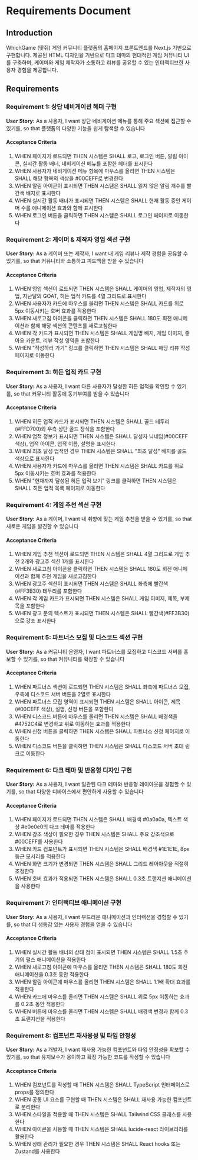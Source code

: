 # Requirements Document

## Introduction

WhichGame (땃쥐) 게임 커뮤니티 플랫폼의 홈페이지 프론트엔드를 Next.js 기반으로 구현합니다. 제공된 HTML 디자인을 기반으로 다크 테마의 현대적인 게임 커뮤니티 UI를 구축하며, 게이머와 게임 제작자가 소통하고 리뷰를 공유할 수 있는 인터랙티브한 사용자 경험을 제공합니다.

## Requirements

### Requirement 1: 상단 네비게이션 헤더 구현

**User Story:** As a 사용자, I want 상단 네비게이션 메뉴를 통해 주요 섹션에 접근할 수 있기를, so that 플랫폼의 다양한 기능을 쉽게 탐색할 수 있습니다

#### Acceptance Criteria

1. WHEN 페이지가 로드되면 THEN 시스템은 SHALL 로고, 로그인 버튼, 알림 아이콘, 실시간 활동 배너, 네비게이션 메뉴를 포함한 헤더를 표시한다
2. WHEN 사용자가 네비게이션 메뉴 항목에 마우스를 올리면 THEN 시스템은 SHALL 해당 항목의 색상을 #00CEFF로 변경한다
3. WHEN 알림 아이콘이 표시되면 THEN 시스템은 SHALL 읽지 않은 알림 개수를 빨간색 배지로 표시한다
4. WHEN 실시간 활동 배너가 표시되면 THEN 시스템은 SHALL 현재 활동 중인 게이머 수를 애니메이션 효과와 함께 표시한다
5. WHEN 로그인 버튼을 클릭하면 THEN 시스템은 SHALL 로그인 페이지로 이동한다

### Requirement 2: 게이머 & 제작자 영업 섹션 구현

**User Story:** As a 게이머 또는 제작자, I want 내 게임 리뷰나 제작 경험을 공유할 수 있기를, so that 커뮤니티와 소통하고 피드백을 받을 수 있습니다

#### Acceptance Criteria

1. WHEN 영업 섹션이 로드되면 THEN 시스템은 SHALL 게이머의 영업, 제작자의 영업, 지난달의 GOAT, 히든 업적 카드를 4열 그리드로 표시한다
2. WHEN 사용자가 카드에 마우스를 올리면 THEN 시스템은 SHALL 카드를 위로 5px 이동시키는 호버 효과를 적용한다
3. WHEN 새로고침 아이콘을 클릭하면 THEN 시스템은 SHALL 180도 회전 애니메이션과 함께 해당 섹션의 콘텐츠를 새로고침한다
4. WHEN 각 카드가 표시되면 THEN 시스템은 SHALL 게임명 배지, 게임 이미지, 좋아요 카운트, 리뷰 작성 영역을 포함한다
5. WHEN "작성하러 가기" 링크를 클릭하면 THEN 시스템은 SHALL 해당 리뷰 작성 페이지로 이동한다

### Requirement 3: 히든 업적 카드 구현

**User Story:** As a 사용자, I want 다른 사용자가 달성한 히든 업적을 확인할 수 있기를, so that 커뮤니티 활동에 동기부여를 받을 수 있습니다

#### Acceptance Criteria

1. WHEN 히든 업적 카드가 표시되면 THEN 시스템은 SHALL 골드 테두리(#FFD700)와 우측 상단 골드 장식을 포함한다
2. WHEN 업적 정보가 표시되면 THEN 시스템은 SHALL 달성자 닉네임(#00CEFF 색상), 업적 아이콘, 업적 이름, 설명을 표시한다
3. WHEN 최초 달성 업적인 경우 THEN 시스템은 SHALL "최초 달성" 배지를 골드 색상으로 표시한다
4. WHEN 사용자가 카드에 마우스를 올리면 THEN 시스템은 SHALL 카드를 위로 5px 이동시키는 호버 효과를 적용한다
5. WHEN "현재까지 달성된 히든 업적 보기" 링크를 클릭하면 THEN 시스템은 SHALL 히든 업적 목록 페이지로 이동한다

### Requirement 4: 게임 추천 섹션 구현

**User Story:** As a 게이머, I want 내 취향에 맞는 게임 추천을 받을 수 있기를, so that 새로운 게임을 발견할 수 있습니다

#### Acceptance Criteria

1. WHEN 게임 추천 섹션이 로드되면 THEN 시스템은 SHALL 4열 그리드로 게임 추천 2개와 광고주 섹션 1개를 표시한다
2. WHEN 새로고침 아이콘을 클릭하면 THEN 시스템은 SHALL 180도 회전 애니메이션과 함께 추천 게임을 새로고침한다
3. WHEN 광고주 섹션이 표시되면 THEN 시스템은 SHALL 좌측에 빨간색(#FF3B30) 테두리를 포함한다
4. WHEN 각 게임 카드가 표시되면 THEN 시스템은 SHALL 게임 이미지, 제목, 부제목을 포함한다
5. WHEN 광고 문의 텍스트가 표시되면 THEN 시스템은 SHALL 빨간색(#FF3B30)으로 강조 표시한다

### Requirement 5: 파트너스 모집 및 디스코드 섹션 구현

**User Story:** As a 커뮤니티 운영자, I want 파트너스를 모집하고 디스코드 서버를 홍보할 수 있기를, so that 커뮤니티를 확장할 수 있습니다

#### Acceptance Criteria

1. WHEN 파트너스 섹션이 로드되면 THEN 시스템은 SHALL 좌측에 파트너스 모집, 우측에 디스코드 서버 버튼을 2열로 표시한다
2. WHEN 파트너스 모집 영역이 표시되면 THEN 시스템은 SHALL 아이콘, 제목(#00CEFF 색상), 설명, 신청 버튼을 포함한다
3. WHEN 디스코드 버튼에 마우스를 올리면 THEN 시스템은 SHALL 배경색을 #4752C4로 변경하고 위로 이동하는 효과를 적용한다
4. WHEN 신청 버튼을 클릭하면 THEN 시스템은 SHALL 파트너스 신청 페이지로 이동한다
5. WHEN 디스코드 버튼을 클릭하면 THEN 시스템은 SHALL 디스코드 서버 초대 링크로 이동한다

### Requirement 6: 다크 테마 및 반응형 디자인 구현

**User Story:** As a 사용자, I want 일관된 다크 테마와 반응형 레이아웃을 경험할 수 있기를, so that 다양한 디바이스에서 편안하게 사용할 수 있습니다

#### Acceptance Criteria

1. WHEN 페이지가 로드되면 THEN 시스템은 SHALL 배경색 #0a0a0a, 텍스트 색상 #e0e0e0의 다크 테마를 적용한다
2. WHEN 강조 색상이 필요한 경우 THEN 시스템은 SHALL 주요 강조색으로 #00CEFF를 사용한다
3. WHEN 카드 컴포넌트가 표시되면 THEN 시스템은 SHALL 배경색 #1E1E1E, 8px 둥근 모서리를 적용한다
4. WHEN 화면 크기가 변경되면 THEN 시스템은 SHALL 그리드 레이아웃을 적절히 조정한다
5. WHEN 호버 효과가 적용되면 THEN 시스템은 SHALL 0.3초 트랜지션 애니메이션을 사용한다

### Requirement 7: 인터랙티브 애니메이션 구현

**User Story:** As a 사용자, I want 부드러운 애니메이션과 인터랙션을 경험할 수 있기를, so that 더 생동감 있는 사용자 경험을 얻을 수 있습니다

#### Acceptance Criteria

1. WHEN 실시간 활동 배너의 상태 점이 표시되면 THEN 시스템은 SHALL 1.5초 주기의 펄스 애니메이션을 적용한다
2. WHEN 새로고침 아이콘에 마우스를 올리면 THEN 시스템은 SHALL 180도 회전 애니메이션을 0.3초 동안 적용한다
3. WHEN 알림 아이콘에 마우스를 올리면 THEN 시스템은 SHALL 1.1배 확대 효과를 적용한다
4. WHEN 카드에 마우스를 올리면 THEN 시스템은 SHALL 위로 5px 이동하는 효과를 0.2초 동안 적용한다
5. WHEN 버튼에 마우스를 올리면 THEN 시스템은 SHALL 배경색 변경과 함께 0.3초 트랜지션을 적용한다

### Requirement 8: 컴포넌트 재사용성 및 타입 안정성

**User Story:** As a 개발자, I want 재사용 가능한 컴포넌트와 타입 안정성을 확보할 수 있기를, so that 유지보수가 용이하고 확장 가능한 코드를 작성할 수 있습니다

#### Acceptance Criteria

1. WHEN 컴포넌트를 작성할 때 THEN 시스템은 SHALL TypeScript 인터페이스로 props를 정의한다
2. WHEN 공통 UI 요소를 구현할 때 THEN 시스템은 SHALL 재사용 가능한 컴포넌트로 분리한다
3. WHEN 스타일을 적용할 때 THEN 시스템은 SHALL Tailwind CSS 클래스를 사용한다
4. WHEN 아이콘을 사용할 때 THEN 시스템은 SHALL lucide-react 라이브러리를 활용한다
5. WHEN 상태 관리가 필요한 경우 THEN 시스템은 SHALL React hooks 또는 Zustand를 사용한다
